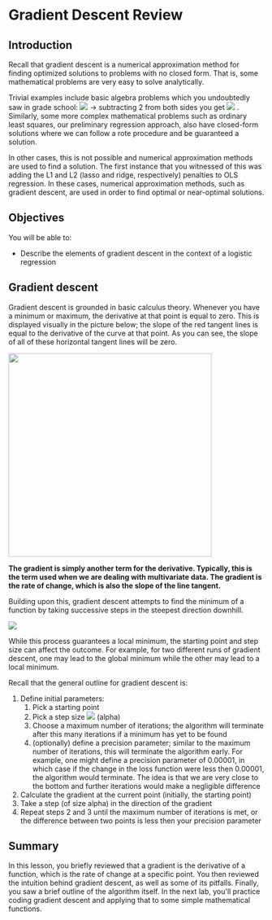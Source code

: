 
# Gradient Descent Review

## Introduction

Recall that gradient descent is a numerical approximation method for finding optimized solutions to problems with no closed form. That is, some mathematical problems are very easy to solve analytically. 

Trivial examples include basic algebra problems which you undoubtedly saw in grade school: <img src="https://render.githubusercontent.com/render/math?math=x %2b 2 = 10"> &#8594; subtracting 2 from both sides you get  <img src="https://render.githubusercontent.com/render/math?math=x = 8"> . Similarly, some more complex mathematical problems such as ordinary least squares, our preliminary regression approach, also have closed-form solutions where we can follow a rote procedure and be guaranteed a solution. 

In other cases, this is not possible and numerical approximation methods are used to find a solution. The first instance that you witnessed of this was adding the L1 and L2 (lasso and ridge, respectively) penalties to OLS regression. In these cases, numerical approximation methods, such as gradient descent, are used in order to find optimal or near-optimal solutions.


## Objectives 

You will be able to:

- Describe the elements of gradient descent in the context of a logistic regression 

## Gradient descent

Gradient descent is grounded in basic calculus theory. Whenever you have a minimum or maximum, the derivative at that point is equal to zero. This is displayed visually in the picture below; the slope of the red tangent lines is equal to the derivative of the curve at that point. As you can see, the slope of all of these horizontal tangent lines will be zero. 

<img src="images/new_dxdy0.png" width="400">

**The gradient is simply another term for the derivative. Typically, this is the term used when we are dealing with multivariate data. The gradient is the rate of change, which is also the slope of the line tangent.**

Building upon this, gradient descent attempts to find the minimum of a function by taking successive steps in the steepest direction downhill.

<img src="images/new_gradient.png">

While this process guarantees a local minimum, the starting point and step size can affect the outcome. For example, for two different runs of gradient descent, one may lead to the global minimum while the other may lead to a local minimum.

Recall that the general outline for gradient descent is:

1. Define initial parameters:
    1. Pick a starting point
    2. Pick a step size  <img src="https://render.githubusercontent.com/render/math?math=\alpha"> (alpha)
    3. Choose a maximum number of iterations; the algorithm will terminate after this many iterations if a minimum has yet to be found
    4. (optionally) define a precision parameter; similar to the maximum number of iterations, this will terminate the algorithm early. For example, one might define a precision parameter of 0.00001, in which case if the change in the loss function were less then 0.00001, the algorithm would terminate. The idea is that we are very close to the bottom and further iterations would make a negligible difference 
2. Calculate the gradient at the current point (initially, the starting point)
3. Take a step (of size alpha) in the direction of the gradient
4. Repeat steps 2 and 3 until the maximum number of iterations is met, or the difference between two points is less then your precision parameter

## Summary

In this lesson, you briefly reviewed that a gradient is the derivative of a function, which is the rate of change at a specific point. You then reviewed the intuition behind gradient descent, as well as some of its pitfalls. Finally, you saw a brief outline of the algorithm itself. In the next lab, you'll practice coding gradient descent and applying that to some simple mathematical functions.
